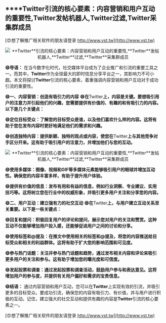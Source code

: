 ## ****Twitter**引流的核心要素：内容营销和用户互动的重要性,**Twitter**发帖机器人,**Twitter**过滤,**Twitter**采集群成员**

[😍想了解推广相关软件的朋友请登录 http://www.vst.tw](http://www.vst.tw)

 <center><img src="https://vst.tw/MP4/tuiguang/png/2.png" alt="**Twitter**引流的核心要素：内容营销和用户互动的重要性,**Twitter**发帖机器人,**Twitter**过滤,**Twitter**采集群成员"></center>

**😄导语：**
在当今数字化时代，社交媒体平台成为了企业推广和引流的重要工具之一。而其中，**Twitter**作为全球最大的即时信息分享平台之一，其影响力不可小觑。本文将探讨**Twitter**引流的核心要素，着重强调内容营销和用户互动对于成功引流的重要性。

**😄一、内容营销：创造有吸引力的内容**
**😄在**Twitter**上，内容是关键。要想吸引用户的注意力并引起他们的兴趣，您需要提供有价值的、有趣的和有吸引力的内容。以下是几个关键点：**

**😄定位目标受众：了解您的目标受众是谁，以及他们喜欢什么样的内容。这将有助于您在发布内容时更好地满足他们的需求和兴趣。**

**😄创造独特内容：提供新颖、独特的观点或内容，使您在**Twitter**上与其他竞争对手区分开来。这有助于吸引用户的注意力，并增加他们与您的互动。**

 <center><img src="https://vst.tw/MP4/tuiguang/png/2.png" alt="**Twitter**引流的核心要素：内容营销和用户互动的重要性,**Twitter**发帖机器人,**Twitter**过滤,**Twitter**采集群成员"></center>

**😄使用多媒体：图像、视频和GIF等多媒体元素能够吸引用户的眼球并增加互动性。确保您的内容丰富多样，有助于提升用户体验。**

**😄提供有价值的信息：发布有用和有益的信息，例如行业洞察、专业建议、实用技巧等。这将树立您在行业中的权威形象，并吸引更多用户关注和分享您的内容。**

**😄二、用户互动：建立强有力的社交互动**
**😄在**Twitter**上，与用户建立互动关系至关重要。以下是一些关键点：**

**😄回复和提问：积极回复用户的评论和提问，展示您对用户的关注和赞赏。这种互动不仅能够增加用户投入感，还能够促进用户之间的讨论和分享。**

**😄使用标签和@提及：在推文中使用相关的标签和@提及，将您的内容推送给目标受众和相关的利益群体。这将有助于扩大您的影响范围和可见度。**

**😄参与热门话题：关注并参与热门话题和趋势，通过发布相关内容和评论来吸引更多用户的关注和参与。这有助于增加您的曝光度和可信度。**

**😄发起投票和调查：通过发起投票和调查活动，鼓励用户参与和表达意见。这将增加用户的参与度，并提供有关用户偏好和需求的宝贵信息。**

**😄结语：**
通过内容营销和用户互动，您可以在**Twitter**上实现有效的引流，并吸引更多的目标受众。要成功引流，确保您的内容有吸引力、有价值，并与用户进行积极的互动。记住，建立强大的社交互动和提供有趣的内容是**Twitter**引流的核心要素之一。

[😍想了解推广相关软件的朋友请登录 http://www.vst.tw](http://www.vst.tw)



